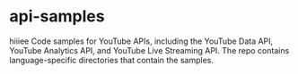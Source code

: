 api-samples
===========
hiiiee
Code samples for YouTube APIs, including the YouTube Data API, YouTube Analytics API, and YouTube Live Streaming API. The repo contains language-specific directories that contain the samples.
